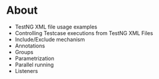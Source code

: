 # About

* TestNG XML file usage examples
* Controlling Testcase executions from TestNG XML Files
* Include/Exclude mechanism
* Annotations
* Groups
* Parametrization
* Parallel running
* Listeners